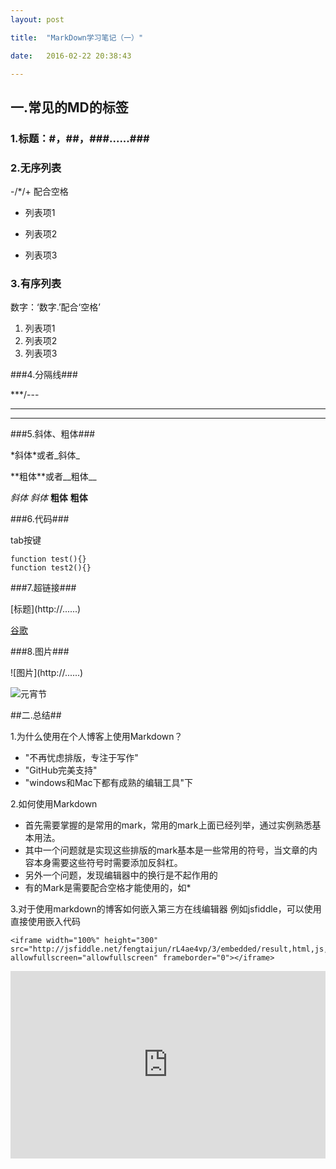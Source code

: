 ```yaml
---
layout: post

title:  "MarkDown学习笔记（一）"

date:   2016-02-22 20:38:43

---
```

## 一.常见的MD的标签 ##

### 1.标题：#，##，###......###

### 2.无序列表 ###

-/*/+ 配合空格

- 列表项1
* 列表项2
+ 列表项3

### 3.有序列表 ###

数字：‘数字.’配合‘空格’

1. 列表项1
2. 列表项2
3. 列表项3

###4.分隔线###

***/---

***
---

###5.斜体、粗体###

\*斜体*或者\_斜体_

\*\*粗体**或者\_\_粗体__

*斜体*
_斜体_
**粗体**
__粗体__

###6.代码###

tab按键

	function test(){}
	function test2(){}

###7.超链接###

\[标题](http://......)

[谷歌](https://www.google.com.hk/webhp?hl=zh-CN&sourceid=cnhp&gws_rd=ssl)

###8.图片###

\!\[图片](http://......)

![元宵节](https://www.google.com.hk/logos/doodles/2016/lantern-festival-2016-hk-6238324839677952.2-hp.jpg)


##二.总结##

1.为什么使用在个人博客上使用Markdown？

* "不再忧虑排版，专注于写作"
* "GitHub完美支持"
* "windows和Mac下都有成熟的编辑工具"下

2.如何使用Markdown

* 首先需要掌握的是常用的mark，常用的mark上面已经列举，通过实例熟悉基本用法。
* 其中一个问题就是实现这些排版的mark基本是一些常用的符号，当文章的内容本身需要这些符号时需要添加反斜杠。
* 另外一个问题，发现编辑器中的换行是不起作用的
* 有的Mark是需要配合空格才能使用的，如*

3.对于使用markdown的博客如何嵌入第三方在线编辑器
例如jsfiddle，可以使用直接使用嵌入代码

	<iframe width="100%" height="300" src="http://jsfiddle.net/fengtaijun/rL4ae4vp/3/embedded/result,html,js,css,resources/" allowfullscreen="allowfullscreen" frameborder="0"></iframe>

<iframe width="100%" height="300" src="http://jsfiddle.net/fengtaijun/rL4ae4vp/3/embedded/result,html,js,css,resources/" allowfullscreen="allowfullscreen" frameborder="0"></iframe>













